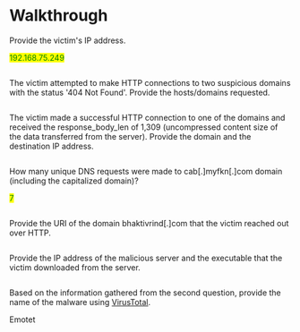 # Walkthrough

Provide the victim's IP address.

&#x20;<mark style="color:green;">192.168.75.249</mark>

<figure><img src="https://camo.githubusercontent.com/f7ab075f3a192b9b94eb70b32f7cd93803e72de659bfb3f6287e6ae683b22572/68747470733a2f2f692e696d6775722e636f6d2f4d504e6e4f59552e706e67" alt=""><figcaption></figcaption></figure>

The victim attempted to make HTTP connections to two suspicious domains with the status '404 Not Found'. Provide the hosts/domains requested.&#x20;



<figure><img src="https://camo.githubusercontent.com/f696e8e750c01be61b023d6b62c3ae869816081537bd41cbc1abed7f187dc140/68747470733a2f2f692e696d6775722e636f6d2f716a55617079322e706e67" alt=""><figcaption></figcaption></figure>

The victim made a successful HTTP connection to one of the domains and received the response\_body\_len of 1,309 (uncompressed content size of the data transferred from the server). Provide the domain and the destination IP address.

&#x20;

<figure><img src="https://camo.githubusercontent.com/092d5a9dbc76010d2665510ec46296c5380c777045a5a57d9afe6034691c7df1/68747470733a2f2f692e696d6775722e636f6d2f557449356f6b672e706e67" alt=""><figcaption></figcaption></figure>

How many unique DNS requests were made to cab\[.]myfkn\[.]com domain (including the capitalized domain)?&#x20;

<mark style="color:green;">7</mark>

&#x20;

<figure><img src="https://camo.githubusercontent.com/17276c8758c9bbf6a216f610aaefc03cd7d4bebf632d49aa8b5beff708909f00/68747470733a2f2f692e696d6775722e636f6d2f4a42556b354e662e706e67" alt=""><figcaption></figcaption></figure>

Provide the URI of the domain bhaktivrind\[.]com that the victim reached out over HTTP.&#x20;

&#x20;

<figure><img src="https://camo.githubusercontent.com/789a4e3c93d357b28dada73cdec2379008436c7c58989717f183c7becf84a0af/68747470733a2f2f692e696d6775722e636f6d2f6c6b63485061332e706e67" alt=""><figcaption></figcaption></figure>

Provide the IP address of the malicious server and the executable that the victim downloaded from the server.&#x20;

&#x20;

<figure><img src="https://camo.githubusercontent.com/91e96924c74a1617740f065889f3c80f5c6fe7e5163208b2170924a8e52fe421/68747470733a2f2f692e696d6775722e636f6d2f49377a435350742e706e67" alt=""><figcaption></figcaption></figure>



Based on the information gathered from the second question, provide the name of the malware using [VirusTotal](https://www.virustotal.com/gui/home/upload).&#x20;

Emotet

&#x20;

<figure><img src="https://camo.githubusercontent.com/e26a6598527de1430f5351e94d888b0d6562bdc7e10d781f39faecc63ee5bbcc/68747470733a2f2f692e696d6775722e636f6d2f785943467857782e706e67" alt=""><figcaption></figcaption></figure>
